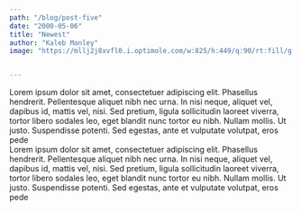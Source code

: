 ```yaml
---
path: "/blog/post-five"
date: "2000-05-06"
title: "Newest"
author: "Kaleb Manley"
image: "https://mllj2j8xvfl0.i.optimole.com/w:825/h:449/q:90/rt:fill/g:ce/https://s20206.pcdn.co/wp-content/uploads/sites/74/2016/03/person-woman-smartphone-car-large.jpg"


---
```



Lorem ipsum dolor sit amet, consectetuer adipiscing elit. Phasellus hendrerit. Pellentesque aliquet nibh nec urna. In nisi neque, aliquet vel, dapibus id, mattis vel, nisi. Sed pretium, ligula sollicitudin laoreet viverra, tortor libero sodales leo, eget blandit nunc tortor eu nibh. Nullam mollis. Ut justo. Suspendisse potenti. Sed egestas, ante et vulputate volutpat, eros pede  <br />
Lorem ipsum dolor sit amet, consectetuer adipiscing elit. Phasellus hendrerit. Pellentesque aliquet nibh nec urna. In nisi neque, aliquet vel, dapibus id, mattis vel, nisi. Sed pretium, ligula sollicitudin laoreet viverra, tortor libero sodales leo, eget blandit nunc tortor eu nibh. Nullam mollis. Ut justo. Suspendisse potenti. Sed egestas, ante et vulputate volutpat, eros pede 